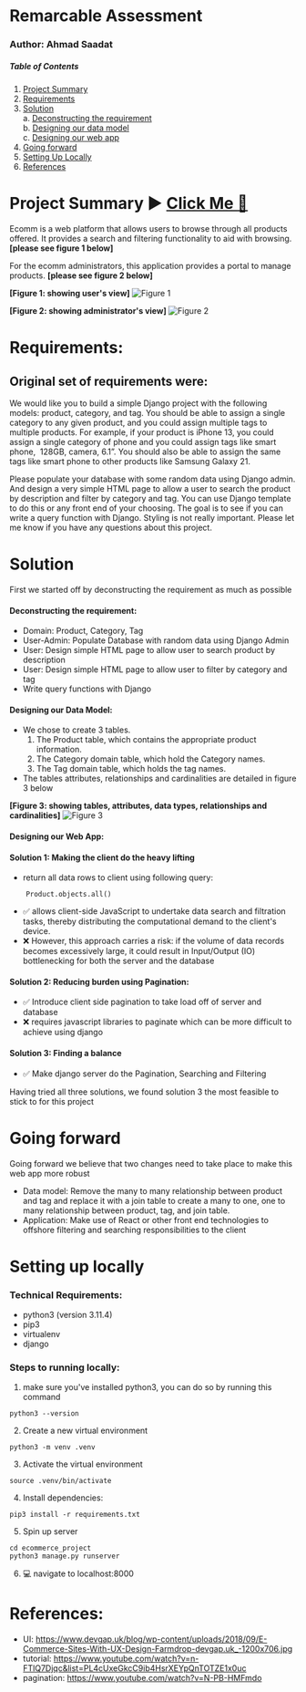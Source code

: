 # Remarcable Assessment
### Author: Ahmad Saadat

##### Table of Contents
1. [Project Summary](#project-summary-▶️-click-me-🔗)
2. [Requirements](#requirements)
3. [Solution](#solution)<br>
    a. [Deconstructing the requirement](#deconstructing-the-requirement) <br>
    b. [Designing our data model](#designing-our-data-model) <br>
    c. [Designing our web app](#designing-our-web-app)
4. [Going forward](#going-forward)
5. [Setting Up Locally](#setting-up-locally)
6. [References](#references)

# Project Summary ▶️ [Click Me :link: ](http://54.166.78.71:8000/)

Ecomm is a web platform that allows users to browse through all products offered. 
It provides a search and filtering functionality to aid with browsing.
**[please see figure 1 below]**

For the ecomm administrators, this application provides a portal to manage products.
**[please see figure 2 below]**

**[Figure 1: showing user's view]**
![Figure 1](https://ecommerce-app-bucket.s3.amazonaws.com/ecommerce-main.png)

**[Figure 2: showing administrator's view]**
![Figure 2](https://ecommerce-app-bucket.s3.amazonaws.com/ecommerce-admin.png)


# Requirements:
## Original set of requirements were:


We would like you to build a simple Django project with the following models: product, category, and tag. You should be able to assign a single category to any given product, and you could assign multiple tags to multiple products. For example, if your product is iPhone 13, you could assign a single category of phone and you could assign tags like smart phone,  128GB, camera, 6.1”. You should also be able to assign the same tags like smart phone to other products like Samsung Galaxy 21.

Please populate your database with some random data using Django admin. And design a very simple HTML page to allow a user to search the product by description and filter by category and tag. You can use Django template to do this or any front end of your choosing. The goal is to see if you can write a query function with Django. Styling is not really important.
Please let me know if you have any questions about this project.

# Solution

First we started off by deconstructing the requirement as much as possible
#### Deconstructing the requirement:
- Domain: Product, Category, Tag
- User-Admin: Populate Database with random data using Django Admin
- User: Design simple HTML page to allow user to search product by description
- User: Design simple HTML page to allow user to filter by category and tag
- Write query functions with Django

#### Designing our Data Model:

- We chose to create 3 tables. <br>
    1. The Product table, which contains the appropriate product information.<br>
    2. The Category domain table, which hold the Category names. <br>
    3. The Tag domain table, which holds the tag names. <br>
- The tables attributes, relationships and cardinalities are detailed in figure 3 below

**[Figure 3: showing tables, attributes, data types, relationships and cardinalities]**
![Figure 3](https://ecommerce-app-bucket.s3.amazonaws.com/ERD.png)


#### Designing our Web App:

#### Solution 1: Making the client do the heavy lifting
- return all data rows to client using following query:
```
    Product.objects.all()
```
- ✅ allows client-side JavaScript to undertake data search and filtration tasks, thereby distributing the computational demand to the client's device.
- ❌ However, this approach carries a risk: if the volume of data records becomes excessively large, it could result in Input/Output (IO) bottlenecking for both the server and the database

#### Solution 2: Reducing burden using Pagination:
- ✅ Introduce client side pagination to take load off of server and database
- ❌ requires javascript libraries to paginate which can be more difficult to achieve using django

#### Solution 3: Finding a balance
- ✅ Make django server do the Pagination, Searching and Filtering

Having tried all three solutions, we found solution 3 the most feasible to stick to for this project

# Going forward

Going forward we believe that two changes need to take place to make this web app more robust

- Data model: Remove the many to many relationship between product and tag and replace it with a join table to create a many to one, one to many relationship between product, tag, and join table.
- Application: Make use of React or other front end technologies to offshore filtering and searching responsibilities to the client

# Setting up locally

### Technical Requirements:
- python3 (version 3.11.4)
- pip3
- virtualenv
- django

### Steps to running locally:

1. make sure you've installed python3, you can do so by running this command
```
python3 --version
```
2. Create a new virtual environment
```
python3 -m venv .venv
```
3. Activate the virtual environment
```
source .venv/bin/activate
```
4. Install dependencies:
```
pip3 install -r requirements.txt
```
5. Spin up server
```
cd ecommerce_project
python3 manage.py runserver
```
6. 💻 navigate to localhost:8000

# References:
- UI: https://www.devgap.uk/blog/wp-content/uploads/2018/09/E-Commerce-Sites-With-UX-Design-Farmdrop-devgap.uk_-1200x706.jpg
- tutorial: https://www.youtube.com/watch?v=n-FTlQ7Djqc&list=PL4cUxeGkcC9ib4HsrXEYpQnTOTZE1x0uc
- pagination: https://www.youtube.com/watch?v=N-PB-HMFmdo
